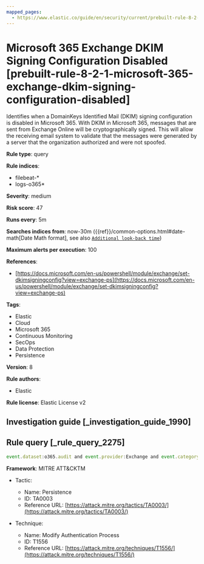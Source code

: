 ```yaml
---
mapped_pages:
  - https://www.elastic.co/guide/en/security/current/prebuilt-rule-8-2-1-microsoft-365-exchange-dkim-signing-configuration-disabled.html
---
```


# Microsoft 365 Exchange DKIM Signing Configuration Disabled [prebuilt-rule-8-2-1-microsoft-365-exchange-dkim-signing-configuration-disabled]

Identifies when a DomainKeys Identified Mail (DKIM) signing configuration is disabled in Microsoft 365. With DKIM in Microsoft 365, messages that are sent from Exchange Online will be cryptographically signed. This will allow the receiving email system to validate that the messages were generated by a server that the organization authorized and were not spoofed.

**Rule type**: query

**Rule indices**:

* filebeat-*
* logs-o365*

**Severity**: medium

**Risk score**: 47

**Runs every**: 5m

**Searches indices from**: now-30m ({{ref}}/common-options.html#date-math[Date Math format], see also [`Additional look-back time`](docs-content://solutions/security/detect-and-alert/create-detection-rule.md#rule-schedule))

**Maximum alerts per execution**: 100

**References**:

* [https://docs.microsoft.com/en-us/powershell/module/exchange/set-dkimsigningconfig?view=exchange-ps](https://docs.microsoft.com/en-us/powershell/module/exchange/set-dkimsigningconfig?view=exchange-ps)

**Tags**:

* Elastic
* Cloud
* Microsoft 365
* Continuous Monitoring
* SecOps
* Data Protection
* Persistence

**Version**: 8

**Rule authors**:

* Elastic

**Rule license**: Elastic License v2

## Investigation guide [_investigation_guide_1990]



## Rule query [_rule_query_2275]

```js
event.dataset:o365.audit and event.provider:Exchange and event.category:web and event.action:"Set-DkimSigningConfig" and o365.audit.Parameters.Enabled:False and event.outcome:success
```

**Framework**: MITRE ATT&CKTM

* Tactic:

    * Name: Persistence
    * ID: TA0003
    * Reference URL: [https://attack.mitre.org/tactics/TA0003/](https://attack.mitre.org/tactics/TA0003/)

* Technique:

    * Name: Modify Authentication Process
    * ID: T1556
    * Reference URL: [https://attack.mitre.org/techniques/T1556/](https://attack.mitre.org/techniques/T1556/)



